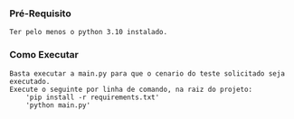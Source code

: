 ### Pré-Requisito
    Ter pelo menos o python 3.10 instalado.

### Como Executar
    Basta executar a main.py para que o cenario do teste solicitado seja executado.
    Execute o seguinte por linha de comando, na raiz do projeto:
        'pip install -r requirements.txt'
        'python main.py'